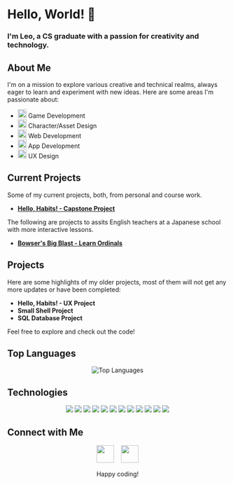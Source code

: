 # Hello, World! 👋

### I'm Leo, a CS graduate with a passion for creativity and technology.

## About Me
 
I'm on a mission to explore various creative and technical realms, always eager to learn and experiment with new ideas. Here are some areas I'm passionate about:

- <img src="https://img.icons8.com/?size=100&id=39848&format=png&color=000000" alt="Unity Icon" width="20" height="20"/> Game Development
- <img src="https://img.icons8.com/?size=100&id=65231&format=png&color=000000" alt="Blender Icon" width="20" height="20"/> Character/Asset Design  
- <img src="https://img.icons8.com/color/48/000000/visual-studio-code-2019.png" alt="VS Code Icon" width="20" height="20"/> Web Development
- <img src="https://img.icons8.com/color/48/000000/swift.png" alt="Swift Icon" width="20" height="20"/> App Development
- <img src="https://img.icons8.com/color/48/000000/figma" alt="Figma Icon" width="20" height="20"/> UX Design

## Current Projects
Some of my current projects, both, from personal and course work.

- [**Hello, Habits! - Capstone Project**](https://github.com/hellogaray/Portfolio-Project-Hello-Habits)

The following are projects to assits English teachers at a Japanese school with more interactive lessons.

- [**Bowser's Big Blast - Learn Ordinals**](https://github.com/hellogaray/Genkai-Bowsers-Big-Blast)

## Projects

Here are some highlights of my older projects, most of them will not get any more updates or have been completed:

- **Hello, Habits! - UX Project**
- **Small Shell Project**
- **SQL Database Project**

Feel free to explore and check out the code!

## Top Languages

<p align="center">
  <img src="https://github-readme-stats.vercel.app/api/top-langs/?username=hellogaray&layout=compact" alt="Top Languages" />
</p>

## Technologies

<p align="center">
  <img src="https://img.icons8.com/color/48/000000/html-5.png"/>
  <img src="https://img.icons8.com/color/48/000000/css3.png"/>
  <img src="https://img.icons8.com/color/48/000000/javascript.png"/>
  <img src="https://img.icons8.com/color/48/000000/python.png"/>
  <img src="https://img.icons8.com/color/48/000000/assembly.png"/>
  <img src="https://img.icons8.com/color/48/000000/swift.png"/>
  <img src="https://img.icons8.com/color/48/000000/notion.png"/>
  <img src="https://img.icons8.com/color/48/000000/figma.png"/>
  <img src="https://img.icons8.com/color/48/000000/xcode.png"/>
  <img src="https://img.icons8.com/color/48/000000/pycharm.png"/>
  <img src="https://img.icons8.com/color/48/000000/visual-studio-code-2019.png"/>
  <img src="https://img.icons8.com/color/48/000000/blender-3d.png"/>
</p>

## Connect with Me

<p align="center">
  <a href="https://www.linkedin.com/in/hellogaray/"><img src="https://img.icons8.com/color/48/000000/linkedin.png" width="40" height="40"/></a>&nbsp;&nbsp;&nbsp;
  <a href="https://twitter.com/hellogaray"><img src="https://img.icons8.com/color/48/000000/twitter.png" width="40" height="40"/></a>
</p>
<p align="center">
  Happy coding!
</p>
